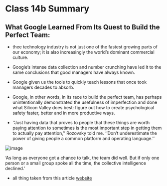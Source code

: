 # Class 14b Summary

## What Google Learned From Its Quest to Build the Perfect Team:

* thee technology industry is not just one of the fastest growing parts of our economy; it is also increasingly the world’s dominant commercial culture.

* Google’s intense data collection and number crunching have led it to the same conclusions that good managers have always known.

* Google given us the tools to quickly teach lessons that once took managers decades to absorb.

* Google, in other words, in its race to build the perfect team, has perhaps unintentionally demonstrated the usefulness of imperfection and done what Silicon Valley does best: figure out how to create psychological safety faster, better and in more productive ways.

* ‘‘Just having data that proves to people that these things are worth paying attention to sometimes is the most important step in getting them to actually pay attention,’’ Rozovsky told me. ‘‘Don’t underestimate the power of giving people a common platform and operating language.’’ 

![image](https://static01.nyt.com/images/2016/02/28/magazine/28mag-teams3/28mag-teams3-superJumbo.jpg?quality=90&auto=webp)

‘As long as everyone got a chance to talk, the team did well. But if only one person or a small group spoke all the time, the collective intelligence declined.’



* all thing taken from this article [website](https://www.nytimes.com/2016/02/28/magazine/what-google-learned-from-its-quest-to-build-the-perfect-team.html)

